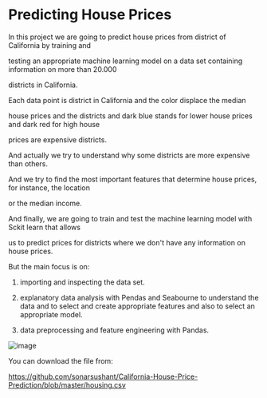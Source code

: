 # Predicting House Prices

In this project we are going to predict house prices from district of California by training and

testing an appropriate machine learning model on a data set containing information on more than 20.000

districts in California.



Each data point is district in California and the color displace the median

house prices and the districts and dark blue stands for lower house prices and dark red for high house

prices are expensive districts.

And actually we try to understand why some districts are more expensive than others.

And we try to find the most important features that determine house prices, for instance, the location

or the median income.

And finally, we are going to train and test the machine learning model with Sckit learn that allows

us to predict prices for districts where we don't have any information on house prices.

But the main focus is on:
1) importing and inspecting the data set.

2) explanatory data analysis with Pendas and Seabourne to understand the data and to select and create appropriate features and also to select an appropriate model.

3) data preprocessing and feature engineering with Pandas.

![image](https://github.com/ginzafahimi/Data-Analysis-Projects/assets/135096912/e351afaa-95af-4d59-a93f-a999f3244142)


You can download the file from:

https://github.com/sonarsushant/California-House-Price-Prediction/blob/master/housing.csv
